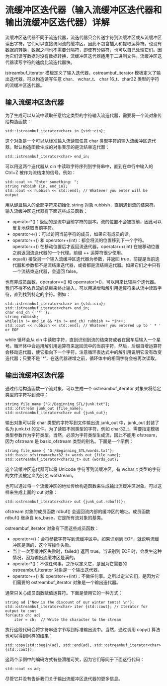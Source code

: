 # 流缓冲区迭代器（输入流缓冲区迭代器和输出流缓冲区迭代器）详解

流缓冲区迭代器不同于流迭代器，流迭代器只会传送字符到流缓冲区或从流缓冲区读出字符。它们可以直接访问流的缓冲区，因此不包含插入和提取运算符。也没有数据的转换，数据之间也不需要分隔符，即使有分隔符，也可以自己处理它们。因为它们读写数据时没有数据转换，流缓冲区迭代器适用于二进制文件。流缓冲区迭代器读写字符的速度比流迭代器快。

istreambuf_iterator 模板定义了输入迭代器，ostreambuf_iterator 模板定义了输出迭代器。可以构造读写任意 char、 wchar_t、 char 16_t、char32 类型的字符的流缓冲区迭代器。

## 输入流缓冲区迭代器

为了生成可以从流中读取任意给定类型的字符输入流迭代器，需要将一个流对象传给构造函数：

```
std::istreambuf_iterator<char> in {std::cin};
```

这个对象是一个可以从标准输入流读取任意 char 类型字符的输入流缓冲区迭代器。默认构造函数生成的对象表示的是流结束迭代器：

```
std::istreambuf_iterator<char> end_in;
```

可以用这两个迭代器从 cin 中读取字符序列到字符串中，直到在单行中输入的 Ctrl+Z 被作为流结束的信号。例如：

```
std::cout << "Enter something: ";
string rubbish {in, end_in};
std::cout << rubbish << std::endl; // Whatever you enter will be output
```

用从键盘输入的全部字符来初始化 string 对象 rubbish，直到遇到流的结束符。输入流缓冲区迭代器有下面这些成员函数：

*   operator*()：返回的是流中当前字符的副本。流的位置不会被提前，因此可以反复地获取当前字符。
*   operator->()：可以访问当前字符的成员，如果它有成员的话。
*   operator++() 和 operator++(int)：都会将流的位置移到下一个字符。operator++() 在移动位置后才返回流迭代器，operatar++(int) 在被移动位置之前返回流迭代器的一个代理。前缀 ++ 运算符很少使用。
*   equal() 接受另一个输入流缓冲区迭代器为参数，并返回 true，前提是当前迭代器和参数都不是流结束迭代器，或者都是流结束迭代器。如果它们之中只有一个流结束迭代器，会返回 false。

也有非成员函数，operator==() 和 opemrator!=()，可以用来比较两个迭代器。我们不得不依靠流的结束来终止输入。可以用递增和解引用运算符来从流中读取字符，直到找到特定的字符。例如：

```
std::istreambuf_iterator<char> in {std::cin};
std::istreambuf_iterator<char> end_in;
char end_ch { '*' };
string rubbish;
while(in != end_in && *in != end_ch) rubbish += *in++;
std::cout << rubbish << std::endl; // Whatever you entered up to ' * ' or EOF
```

while 循环会从 cin 中读取字符，直到识别到流的结束符或者在回车后输入一个星号。循环体中会运用解引用运算符来返回流中的当前字符，然后，后缀自增运算符会移动迭代器，使它指向下一个字符。注意循环表达式中的解引用说明它没有改变迭代器；只要不是 '*'，在迭代器递增之前，循环体中的相同字符会被再次读取。

## 输出流缓冲区迭代器

通过传给构造函数一个流对象，可以生成一个 ostreambuf_iterator 对象来将给定类型的字符写到流中：

```
string file_name {"G:/Beginning_STL/junk.txt"};
std::ofstream junk_out {file_name};
std::ostreambuf_iterator<char> out {junk_out};
```

输出对象可以将 char 类型的字符写到文件输出流 junk_out 中，junk_out 封装了名为 junk.txt 的文件。为了读取不同类型的字符，例如 char32_t，需要指定模板类型参数作为字符类型。当然，必须为字符类型生成流，因此不能用 ofstream，因为 ofstream 是 basic_ofstream<char> 类型的别名。下面是一个示例：

```
string file_name { "G:/Beginning_STL/words.txt"}; std::basic_ofstream<char32_t> words_out {file_name};
std::ostreambuf_iterator<char32_t> out {words_out};
```

这个流缓冲区迭代器可以将 Unicode 字符写到流缓冲区。有 wchar_t 类型的字符的文件流被定义为别名 wofstream。

也可以通过将一个流缓冲区的地址传给构造函数来生成输出流缓冲区对象。可以这样来生成上面的 out 对象：

```
std::ostreambuf_iterator<char> out {junk_out.rdbuf()};
```

ofstream 对象的成员函数 rdbuf() 会返回流内部的缓冲区的地址。成员函数 rdbuf() 继承自 ios_base，它是所有流对象的基类。

ostreambuf_iterator 对象有下面这些成员函数：

*   operator=()：会将参数字符写到流缓冲区中。如果识别到 EOF，就说明流缓冲区是满的，这个写操作失败。
*   当上一次写缓冲区失败时，failed() 返回 true。当识别到 EOF 时，会发生这种情况，因为输出流缓冲区是满的。
*   operator*()：不做任何事。之所以定义它，是因为它需要的 ostreambuf_iterator 对象是一个输出迭代器。
*   operator++() 和 operator++(int)：不做任何事。之所以定义它们，是因为它们需要的 ostreambuf_iterator 对象是一个输出迭代器。

通常只关心成员函数赋值运算符。下面是使用它的一种方式：

```
string ad {"Now is the discount of our winter tents! \n"};
std::ostreambuf_iterator<char> iter {std::cout}; // Iterator for output to cout
for(auto ch: ad)
    iter = ch;  // Write the character to the stream
```

执行这段代码会将字符串逐字节写到标准输出流中。当然，通过调用 copy() 算法也可以得到同样的结果：

```
std::copy(std::begin(ad), std::end(ad), std::ostreambuf_iterator<char>{std::cout});
```

这两个示例中的编码方式有些滑稽可笑，因为它们等同于下面这行代码：

```
std::cout << ad;
```

尽管它并没有告诉我们关于输出流缓冲区迭代器的更多信息。